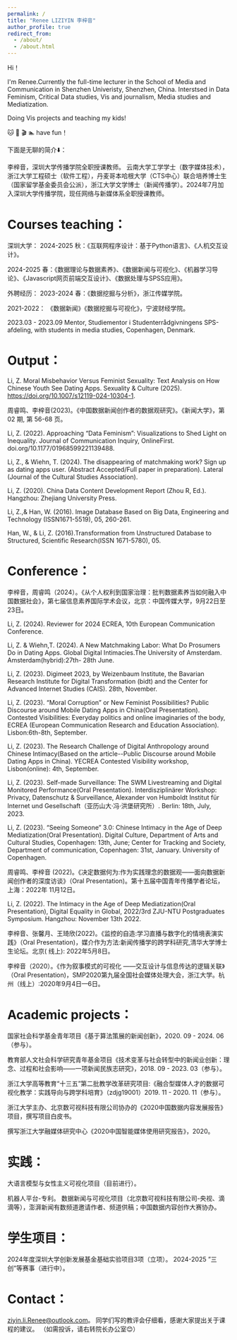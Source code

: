 ```yaml
---
permalink: /
title: "Renee LIZIYIN 李梓音"
author_profile: true
redirect_from: 
  - /about/
  - /about.html
---
```





Hi！ 

I'm Renee.Currently the full-time lecturer in the School of Media and Communication in Shenzhen Univeristy, Shenzhen, China.
Interstsed in Data Feminism, Critical Data studies, Vis and journalism, Media studies and Mediatization.

Doing Vis projects and teaching my kids!

🐱 🍷 🎬 🏊 have fun！



下面是无聊的简介⬇️：

李梓音，深圳大学传播学院全职授课教师。 云南大学工学学士（数字媒体技术），浙江大学工程硕士（软件工程），丹麦哥本哈根大学（CTS中心）联合培养博士生（国家留学基金委员会公派），浙江大学文学博士（新闻传播学）。2024年7月加入深圳大学传播学院，现任网络与新媒体系全职授课教师。

Courses teaching： 
======

深圳大学： 
2024-2025 秋：《互联网程序设计：基于Python语言》、《人机交互设计》。 

2024-2025 春：《数据理论与数据素养》、《数据新闻与可视化》、《机器学习导论》、《Javascript网页前端交互设计》、《数据处理与SPSS应用》。

外聘经历： 
2023-2024 春：《数据挖掘与分析》，浙江传媒学院。 

2021-2022： 《数据新闻》《数据挖掘与可视化》，宁波财经学院。

2023.03 - 2023.09 Mentor, Studiementor i Studenterrådgivningens SPS-afdeling, with students in media studies, Copenhagen, Denmark.


Output：
======
Li, Z. Moral Misbehavior Versus Feminist Sexuality: Text Analysis on How Chinese Youth See Dating Apps. Sexuality & Culture (2025). https://doi.org/10.1007/s12119-024-10304-1.

周睿鸣、李梓音(2023)。《中国数据新闻创作者的数据观研究》。《新闻大学》，第 02 期, 第 56-68 页。

Li, Z. (2022). Approaching “Data Feminism”: Visualizations to Shed Light on Inequality. Journal of Communication Inquiry, OnlineFirst. doi.org/10.1177/01968599221139488.

Li, Z., & Wiehn, T. (2024). The disappearing of matchmaking work? Sign up as dating apps user. (Abstract Accepted/Full paper in preparation). Lateral (Journal of the Cultural Studies Association).

Li, Z. (2020). China Data Content Development Report (Zhou R, Ed.). Hangzhou: Zhejiang University Press.

Li, Z.,& Han, W. (2016). Image Database Based on Big Data, Engineering and Technology (ISSN1671-5519), 05, 260-261.

Han, W., & Li, Z. (2016).Transformation from Unstructured Database to Structured, Scientific Research(ISSN 1671-5780), 05.


Conference：
======
李梓音，周睿鸣（2024）。《从个人权利到国家治理：批判数据素养当如何融入中国数据社会》，第七届信息素养国际学术会议，北京：中国传媒大学，9月22日至23日。

Li, Z. (2024). Reviewer for 2024 ECREA, 10th European Communication Conference.

Li, Z. & Wiehn,T. (2024). A New Matchmaking Labor: What Do Prosumers Do in Dating Apps. Global Digital Intimacies.The University of Amsterdam. Amsterdam(hybrid):27th- 28th June.

Li, Z. (2023). Digimeet 2023, by Weizenbaum Institute, the Bavarian Research Institute for Digital Transformation (bidt) and the Center for Advanced Internet Studies (CAIS). 28th, November.

Li, Z. (2023). “Moral Corruption” or New Feminist Possibilities? Public Discourse around Mobile Dating Apps in China(Oral Presentation). Contested Visibilities: Everyday politics and online imaginaries of the body, ECREA (European Communication Research and Education Association). Lisbon:6th-8th, September.

Li, Z. (2023). The Research Challenge of Digital Anthropology around Chinese Intimacy(Based on the article--Public Discourse around Mobile Dating Apps in China). YECREA Contested Visibility workshop, Lisbon(online): 4th, September.

Li, Z. (2023). Self-made Surveillance: The SWM Livestreaming and Digital Monitored Performance(Oral Presentation). Interdisziplinärer Workshop: Privacy, Datenschutz & Surveillance, Alexander von Humboldt Institut für Internet und Gesellschaft（亚历山大·冯·洪堡研究所）. Berlin: 18th, July, 2023.

Li, Z. (2023). “Seeing Someone” 3.0: Chinese Intimacy in the Age of Deep Mediatization(Oral Presentation). Digital Culture, Department of Arts and Cultural Studies, Copenhagen: 13th, June; Center for Tracking and Society, Department of communication, Copenhagen: 31st, January. University of Copenhagen.

周睿鸣、李梓音 (2022)。《决定数据何为:作为实践理念的数据观——面向数据新闻创作者的深度访谈》（Oral Presentation)。第十五届中国青年传播学者论坛，上海：2022年 11月12日。

Li, Z. (2022). The Intimacy in the Age of Deep Mediatization(Oral Presentation), Digital Equality in Global, 2022/3rd ZJU-NTU Postgraduates Symposium. Hangzhou: November 13th 2022.

李梓音、张馨月、王琦欣(2022)。《监控的自造:学习直播与数字化的情境表演实践》（Oral Presentation)，媒介作为方法:新闻传播学的跨学科研究,清华大学博士生论坛。北京( 线上): 2022年5月8日。

李梓音（2020）。《作为叙事模式的可视化 ——交互设计与信息传达的逻辑关联》（Oral Presentation)，SMP2020第九届全国社会媒体处理大会，浙江大学。杭州（线上）:2020年9月4日—6日。


Academic projects： 
======

国家社会科学基金青年项目《基于算法策展的新闻创新》，2020. 09 - 2024. 06（参与）。 

教育部人文社会科学研究青年基金项目《技术变革与社会转型中的新闻业创新：理念、过程和社会影响——一项新闻民族志研究》，2018. 09 - 2023. 03（参与）。 

浙江大学高等教育“十三五”第二批教学改革研究项目:《融合型媒体人才的数据可视化教学：实践导向与跨学科培育》（zdjg19001）2019. 11 - 2020. 11（参与）。 

浙江大学主办、北京数可视科技有限公司协办的《2020中国数据内容发展报告》项目，撰写项目白皮书。 

撰写浙江大学融媒体研究中心《2020中国智能媒体使用研究报告》，2020。


实践：
======
大语言模型与女性主义可视化项目（目前进行）。

机器人平台-专利。 数据新闻与可视化项目（北京数可视科技有限公司-央视、滴滴等），澎湃新闻有数频道邀请作者、频道供稿；中国数据内容创作大赛协办。 

学生项目：
======

2024年度深圳大学创新发展基金基础实验项目3项（立项）。 
2024-2025 ”三创“等赛事（进行中）。

Contact： 
======
ziyin.li.Renee@outlook.com。
同学们写的教评会仔细看，感谢大家提出关于课程的建议。
（如需投诉，请右转院长办公室😊）
